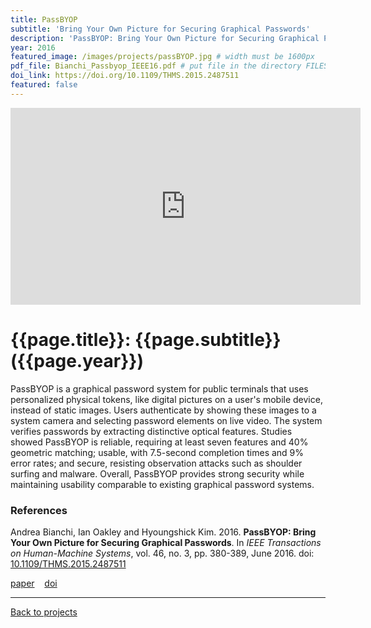 ```yaml
---
title: PassBYOP
subtitle: 'Bring Your Own Picture for Securing Graphical Passwords'
description: 'PassBYOP: Bring Your Own Picture for Securing Graphical Passwords'
year: 2016
featured_image: /images/projects/passBYOP.jpg # width must be 1600px
pdf_file: Bianchi_Passbyop_IEEE16.pdf # put file in the directory FILES
doi_link: https://doi.org/10.1109/THMS.2015.2487511
featured: false
---
```


<iframe width="560" height="315" src="https://www.youtube.com/embed/mRCUVANSvgw" frameborder="0" allow="accelerometer; autoplay; encrypted-media; gyroscope; picture-in-picture" allowfullscreen></iframe>

<!-- DO NOT CHANGE MANUALLY -->

# {{page.title}}: {{page.subtitle}} ({{page.year}})

PassBYOP is a graphical password system for public terminals that uses personalized physical tokens, like digital pictures on a user's mobile device, instead of static images. Users authenticate by showing these images to a system camera and selecting password elements on live video. The system verifies passwords by extracting distinctive optical features. Studies showed PassBYOP is reliable, requiring at least seven features and 40% geometric matching; usable, with 7.5-second completion times and 9% error rates; and secure, resisting observation attacks such as shoulder surfing and malware. Overall, PassBYOP provides strong security while maintaining usability comparable to existing graphical password systems.

### References

Andrea Bianchi, Ian Oakley and Hyoungshick Kim. 2016. **PassBYOP: Bring Your Own Picture for Securing Graphical Passwords**. In _IEEE Transactions on Human-Machine Systems_, vol. 46, no. 3, pp. 380-389, June 2016. doi: [10.1109/THMS.2015.2487511](https://ieeexplore.ieee.org/document/7307177)

<!-- DO NOT CHANGE MANUALLY -->

<a href="{{ site.url }}/files/{{ page.year }}/{{ page.pdf_file }}" target="_blank">paper</a>&nbsp;&nbsp;&nbsp;
<a href="{{ page.doi_link }}" target="_blank">doi</a>

---

<a href="/index.html" class="button button--large">Back to projects</a>
